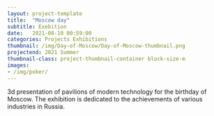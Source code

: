 ```yaml
---
layout: project-template
title:  "Moscow day"
subtitle: Exebition
date:   2021-08-10 00:59:00
categories: Projects Exhibitions
thumbnail: /img/Day-of-Moscow/Day-of-Moscow-thumbnail.png
projectend: 2021 Summer
thumbnail-class: project-thumbnail-container block-size-m
images:
- /img/poker/
---
```

3d presentation of pavilions of modern technology for the birthday of Moscow. The exhibition is dedicated to the achievements of various industries in Russia.
